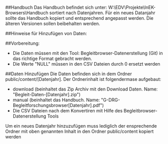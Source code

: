 ##Handbuch
Das Handbuch befindet sich unter: W:\EDV\Projekte\InEK-Browsers\Handbuch sortiert nach Datenjahren. Für ein neues Datanjahr sollte das Handbuch kopiert und entsprechend angepasst werden. Die älteren Versionen sollen beibehalten werden.

##Hinweise für Hinzufügen von Daten:

##Vorbereitung:

- Die Daten müssen mit den Tool: Begleitbrowser-Datenerstellung (Git) in das richtige Format gebracht werden.
- Die Werte "NULL" müssen in den CSV Dateien durch 0 ersetzt werden

##Daten Hinzufügen
Die Daten befinden sich in dem Ordner public/content/[Datenjahr]. Der Ordnerinhalt ist folgendermase aufgebaut:

- download (beinhaltet das Zip Archiv mit den Download Daten. Name: "Begleit-Daten-[Datenjahr].zip")
- manual (beinhaltet das Handbuch. Name: "G-DRG-Begleitforschungsbrowser[Datenjahr].pdf")
- Die CSV Dateien nach dem Konvertiren mit Hilfe des Begleitbrowser-Datenerstellung Tools

Um ein neues Datenjahr hinzuzufügen muss lediglich der ensprechende Ordner mit oben genannten Inhalt in den Ordner public/content kopiert werden  

